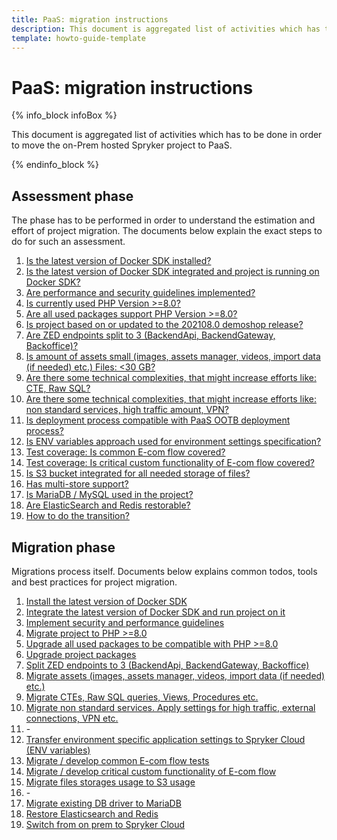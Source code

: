 ```yaml
---
title: PaaS: migration instructions
description: This document is aggregated list of activities which has to be done in order to move the on-Prem hosted Spryker project to PaaS.
template: howto-guide-template
---
```


# PaaS: migration instructions

{% info_block infoBox %}

This document is aggregated list of activities which has to be done in order to move the on-Prem hosted Spryker project to PaaS.

{% endinfo_block %}

## Assessment phase

The phase has to be performed in order to understand the estimation and effort of project migration. The documents below explain the exact steps to do for such an assessment.

1. [Is the latest version of Docker SDK installed?](/docs/scos/dev/migration-program/migration-to-paas/paas-assessment-documents/is-the-latest-version-of-docker-sdk-installed.html)
2. [Is the latest version of Docker SDK integrated and project is running on Docker SDK?](/docs/scos/dev/migration-program/migration-to-paas/paas-assessment-documents/is-the-latest-version-of-docker-sdk-integrated.html)
3. [Are performance and security guidelines implemented?](/docs/scos/dev/migration-program/migration-to-paas/paas-assessment-documents/are-performance-and-security-guidelines-implemented.html)
4. [Is currently used PHP Version >=8.0?](/docs/scos/dev/migration-program/migration-to-paas/paas-assessment-documents/is-currently-used-php-version-8-0.html)
5. [Are all used packages support PHP Version >=8.0?](/docs/scos/dev/migration-program/migration-to-paas/paas-assessment-documents/are-all-used-packages-support-php-version-8-0.html)
6. [Is project based on or updated to the 202108.0 demoshop release?](/docs/scos/dev/migration-program/migration-to-paas/paas-assessment-documents/is-project-based-on-or-updated-to-the-202108-0-demoshop-release.html)
7. [Are ZED endpoints split to 3 (BackendApi, BackendGateway, Backoffice)?](/docs/scos/dev/migration-program/migration-to-paas/paas-assessment-documents/are-zed-endpoints-split-to-3-backendapi-backendgateway-backoffice.html)
8. [Is amount of assets small (images, assets manager, videos, import data (if needed) etc.) Files: <30 GB?](/docs/scos/dev/migration-program/migration-to-paas/paas-assessment-documents/is-amount-of-assets-small.html)
9. [Are there some technical complexities, that might increase efforts like: CTE, Raw SQL?](/docs/scos/dev/migration-program/migration-to-paas/paas-assessment-documents/are-there-some-technical-complexities-that-might-increase-efforts.html)
10. [Are there some technical complexities, that might increase efforts like: non standard services, high traffic amount, VPN?](/docs/scos/dev/migration-program/migration-to-paas/paas-assessment-documents/are-there-some-technical-complexities-that-might-increase-efforts-services.html)
11. [Is deployment process compatible with PaaS OOTB deployment process?](/docs/scos/dev/migration-program/migration-to-paas/paas-assessment-documents/is-deployment-process-compatible-with-paas-ootb-deployment-process.html)
12. [Is ENV variables approach used for environment settings specification?](/docs/scos/dev/migration-program/migration-to-paas/paas-assessment-documents/is-env-variables-approach-used-for-environment-settings-specification.html)
13. [Test coverage: Is common E-com flow covered?](/docs/scos/dev/migration-program/migration-to-paas/paas-assessment-documents/test-coverage-is-common-e-com-flow-covered.html)
14. [Test coverage: Is critical custom functionality of E-com flow covered?](/docs/scos/dev/migration-program/migration-to-paas/paas-assessment-documents/test-coverage-is-critical-custom-functionality-of-e-com-flow-covered.html)
15. [Is S3 bucket integrated for all needed storage of files?](/docs/scos/dev/migration-program/migration-to-paas/paas-assessment-documents/is-s3-bucket-integrated-for-all-needed-storage-of-files.html)
16. [Has multi-store support?](/docs/scos/dev/migration-program/migration-to-paas/paas-assessment-documents/has-multi-store-support.html)
17. [Is MariaDB / MySQL used in the project?](/docs/scos/dev/migration-program/migration-to-paas/paas-assessment-documents/is-mariadb-mysql-used-in-the-project.html)
18. [Are ElasticSearch and Redis restorable?](/docs/scos/dev/migration-program/migration-to-paas/paas-assessment-documents/are-elasticsearch-and-redis-restorable.html)
19. [How to do the transition?](/docs/scos/dev/migration-program/migration-to-paas/paas-assessment-documents/how-to-do-the-transition.html)

## Migration phase

Migrations process itself. Documents below explains common todos, tools and best practices for project migration.

1. [Install the latest version of Docker SDK](/docs/scos/dev/migration-program/migration-to-paas/paas-migration-documents/install-the-latest-version-of-docker-sdk.html)
2. [Integrate the latest version of Docker SDK and run project on it](/docs/scos/dev/migration-program/migration-to-paas/paas-migration-documents/integrate-the-latest-version-of-docker-sdk-and-run-project-on-it.html)
3. [Implement security and performance guidelines](/docs/scos/dev/migration-program/migration-to-paas/paas-migration-documents/implement-security-and-performance-guidelines.html)
4. [Migrate project to PHP >=8.0](/docs/scos/dev/migration-program/migration-to-paas/paas-migration-documents/migrate-project-to-php-8-0.html)
5. [Upgrade all used packages to be compatible with PHP >=8.0](/docs/scos/dev/migration-program/migration-to-paas/paas-migration-documents/upgrade-all-used-packages-to-be-compatible-with-php-8-0.html)
6. [Upgrade project packages](/docs/scos/dev/migration-program/migration-to-paas/paas-migration-documents/upgrade-project-packages.html)
7. [Split ZED endpoints to 3 (BackendApi, BackendGateway, Backoffice)](/docs/scos/dev/migration-program/migration-to-paas/paas-migration-documents/split-zed-endpoints-to-3-backendapi-backendgateway-backoffice.html)
8. [Migrate assets (images, assets manager, videos, import data (if needed) etc.)](/docs/scos/dev/migration-program/migration-to-paas/paas-migration-documents/migrate-assets-images-assets-manager-videos-import-data-if-needed-etc.html)
9. [Migrate CTEs, Raw SQL queries, Views, Procedures etc.](/docs/scos/dev/migration-program/migration-to-paas/paas-migration-documents/migrate-ctes-raw-sql-queries-views-procedures-etc.html)
10. [Migrate non standard services. Apply settings for high traffic, external connections, VPN etc.](/docs/scos/dev/migration-program/migration-to-paas/paas-migration-documents/migrate-non-standard-services.html)
11. \-
12. [Transfer environment specific application settings to Spryker Cloud (ENV variables)](/docs/scos/dev/migration-program/migration-to-paas/paas-migration-documents/transfer-environment-specific-application-settings-to-spryker-cloud-env-variables.html)
13. [Migrate / develop common E-com flow tests](/docs/scos/dev/migration-program/migration-to-paas/paas-migration-documents/migrate-develop-common-e-com-flow-tests.html)
14. [Migrate / develop critical custom functionality of E-com flow](/docs/scos/dev/migration-program/migration-to-paas/paas-migration-documents/migrate-develop-critical-custom-functionality-of-e-com-flow.html)
15. [Migrate files storages usage to S3 usage](/docs/scos/dev/migration-program/migration-to-paas/paas-migration-documents/migrate-files-storages-usage-to-s3-usage.html)
16. \-
17. [Migrate existing DB driver to MariaDB](/docs/scos/dev/migration-program/migration-to-paas/paas-migration-documents/migrate-existing-db-driver-to-mariadb.html)
18. [Restore Elasticsearch and Redis](/docs/scos/dev/migration-program/migration-to-paas/paas-migration-documents/restore-elasticsearch-and-redis.html)
19. [Switch from on prem to Spryker Cloud](/docs/scos/dev/migration-program/migration-to-paas/paas-migration-documents/switch-from-on-prem-to-spryker-cloud.html)
